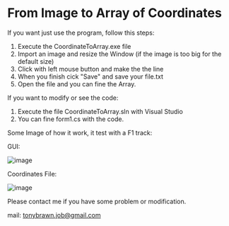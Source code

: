 # From Image to Array of Coordinates

If you want just use the program, follow this steps:
1. Execute the CoordinateToArray.exe file
2. Import an image and resize the Window (if the image is too big for the default size)
3. Click with left mouse button and make the the line
4. When you finish cick "Save" and save your file.txt
5. Open the file and you can fine the Array.



If you want to modify or see the code:
1. Execute the file CoordinateToArray.sln with Visual Studio
2. You can fine form1.cs with the code.


Some Image of how it work, it test with a F1 track:

GUI:

![image](https://github.com/BaroneGiallo/From-Image-to-Array-of-Coordinates/assets/96001978/d7e77957-8062-4003-abb3-0d18c30ffab7)

Coordinates File:

![image](https://github.com/BaroneGiallo/From-Image-to-Array-of-Coordinates/assets/96001978/d7d9f487-e0d0-4e4e-969d-e42d4fbfc447)


Please contact me if you have some problem or modification.

mail: tonybrawn.job@gmail.com
